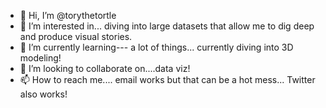 - 👋 Hi, I’m @torythetortle
- 👀 I’m interested in... diving into large datasets that allow me to dig deep and produce visual stories.  
- 🌱 I’m currently learning--- a lot of things... currently diving into 3D modeling!  
- 💞️ I’m looking to collaborate on....data viz! 
- 📫 How to reach me.... email works but that can be a hot mess... Twitter also works! 

<!---
torythetortle/torythetortle is a ✨ special ✨ repository because its `README.md` (this file) appears on your GitHub profile.
You can click the Preview link to take a look at your changes.
--->
